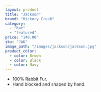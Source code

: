 ```yaml
---
layout: product
title: "Jackson"
brand: "Hickory Creek"
category: 
  - "hat"
  - "featured"
price: "140.00"
sku: "JAK"
image_path: "/images/jackson/jackson.jpg"
product_color:
  - color: Brown
  - color: Black
  - color: Navy
---
```


* 100% Rabbit Fur.
* Hand blocked and shaped by hand.